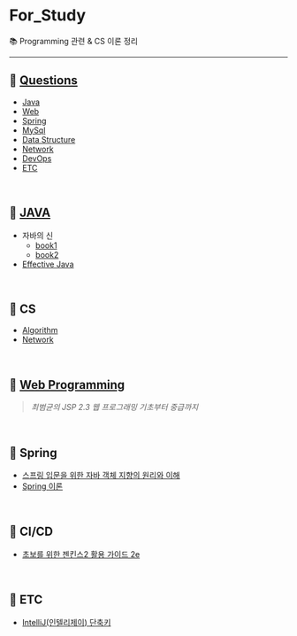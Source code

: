 # For_Study
:books: Programming 관련 & CS 이론 정리

---

## :pushpin: [Questions](https://github.com/hanwix2/For_Study/blob/main/contents/Questions.md)
* [Java](https://github.com/hanwix2/For_Study/blob/main/contents/Questions.md#java)
* [Web](https://github.com/hanwix2/For_Study/blob/main/contents/Questions.md#web)
* [Spring](https://github.com/hanwix2/For_Study/blob/main/contents/Questions.md#spring)
* [MySql](https://github.com/hanwix2/For_Study/blob/main/contents/Questions.md#mysql)
* [Data Structure](https://github.com/hanwix2/For_Study/blob/main/contents/Questions.md#data-structure)
* [Network](https://github.com/hanwix2/For_Study/blob/main/contents/Questions.md#network)
* [DevOps](https://github.com/hanwix2/For_Study/blob/main/contents/Questions.md#devops)
* [ETC](https://github.com/hanwix2/For_Study/blob/main/contents/Questions.md#etc)

<br/>

## :pushpin: [JAVA](https://github.com/hanwix2/For_Study/tree/main/Java)
* 자바의 신
  * [book1](https://github.com/hanwix2/For_Study/blob/main/Java/GodOfJava1.md)
  * [book2](https://github.com/hanwix2/For_Study/blob/main/Java/GodOfJava2.md)
* [Effective Java](https://github.com/hanwix2/For_Study/blob/main/Java/EffectiveJava.md)

<br/>

## :pushpin: CS 
* [Algorithm](https://github.com/hanwix2/For_Study/blob/main/contents/algorithm.md)
* [Network](https://github.com/hanwix2/For_Study/blob/main/contents/network.md)

<br/>

## :pushpin: [Web Programming](https://github.com/hanwix2/For_Study/blob/main/contents/WebProgramming.md)
> *최범균의 JSP 2.3 웹 프로그래밍 기초부터 중급까지*

<br/>

## :pushpin: Spring
* [스프링 입문을 위한 자바 객체 지향의 원리와 이해](https://github.com/hanwix2/For_Study/blob/main/contents/oopForSpring.md)
* [Spring 이론](https://github.com/hanwix2/For_Study/blob/main/contents/spring.md)

<br>

## :pushpin: CI/CD
* [초보를 위한 젠킨스2 활용 가이드 2e](https://github.com/hanwix2/For_Study/blob/main/contents/Jenkins2Guide.md)

<br>

## :pushpin: ETC
- [IntelliJ(인텔리제이) 단축키](https://github.com/hanwix2/For_Study/blob/main/contents/intelliJ_keymap.md)
